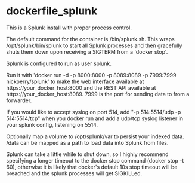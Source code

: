 # dockerfile_splunk
This is a Splunk install with proper process control.

The default command for the container is /bin/splunk.sh. This wraps /opt/splunk/bin/splunk to start all Splunk processes and then gracefully shuts them down upon receiving a SIGTERM from a 'docker stop'.

Splunk is configured to run as user splunk.

Run it with 'docker run -d -p 8000:8000 -p 8089:8089 -p 7999:7999 nickperry/splunk' to make the web interface available at https://your_docker_host:8000 and the REST API available at https://your_docker_host:8089. 7999 is the port for sending data to from a forwarder.

If you would like to accept syslog on port 514, add "-p 514:5514/udp -p 514:5514/tcp" when you docker run and add a udp/tcp syslog listener in your splunk config, listening on 5514.

Optionally map a volume to /opt/splunk/var to persist your indexed data. /data can be mapped as a path to load data into Splunk from files.

Splunk can take a little while to shut down, so I highly recommend specifying a longer timeout to the docker stop command (docker stop -t 60), otherwise it is likely that docker's default 10s stop timeout will be breached and the splunk processes will get SIGKILLed.
